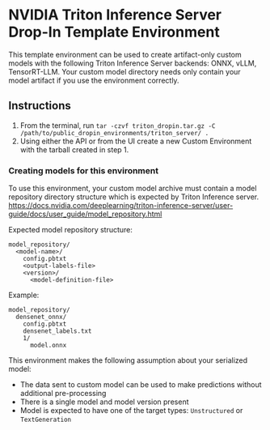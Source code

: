 # NVIDIA Triton Inference Server Drop-In Template Environment

This template environment can be used to create artifact-only custom models with 
the following Triton Inference Server backends: ONNX, vLLM, TensorRT-LLM.
Your custom model directory needs only contain your model artifact if you use the
environment correctly.


## Instructions

1. From the terminal, run `tar -czvf triton_dropin.tar.gz -C /path/to/public_dropin_environments/triton_server/ .`
2. Using either the API or from the UI create a new Custom Environment with the tarball created in step 1.

### Creating models for this environment

To use this environment, your custom model archive must contain a model repository directory structure
which is expected by Triton Inference server.
https://docs.nvidia.com/deeplearning/triton-inference-server/user-guide/docs/user_guide/model_repository.html

Expected model repository structure:
```
model_repository/
  <model-name>/
    config.pbtxt
    <output-labels-file>
    <version>/
      <model-definition-file>
```

Example:
```
model_repository/
  densenet_onnx/
    config.pbtxt
    densenet_labels.txt
    1/
      model.onnx
```

This environment makes the following assumption about your serialized model:
- The data sent to custom model can be used to make predictions without
additional pre-processing
- There is a single model and model version present
- Model is expected to have one of the target types: `Unstructured` or `TextGeneration` 